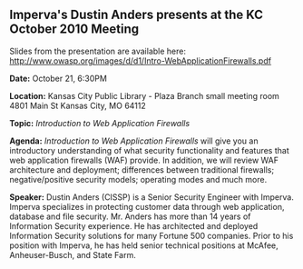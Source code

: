## Imperva's Dustin Anders presents at the KC October 2010 Meeting

Slides from the presentation are available here:
<http://www.owasp.org/images/d/d1/Intro-WebApplicationFirewalls.pdf>

**Date:** October 21, 6:30PM

**Location:** Kansas City Public Library - Plaza Branch small meeting
room
4801 Main St Kansas City, MO 64112

**Topic:** <i>Introduction to Web Application Firewalls</i>

**Agenda:** <i>Introduction to Web Application Firewalls</i> will give
you an introductory understanding of what security functionality and
features that web application firewalls (WAF) provide. In addition, we
will review WAF architecture and deployment; differences between
traditional firewalls; negative/positive security models; operating
modes and much more.

**Speaker:** Dustin Anders (CISSP) is a Senior Security Engineer with
Imperva. Imperva specializes in protecting customer data through web
application, database and file security. Mr. Anders has more than 14
years of Information Security experience. He has architected and
deployed Information Security solutions for many Fortune 500 companies.
Prior to his position with Imperva, he has held senior technical
positions at McAfee, Anheuser-Busch, and State Farm.